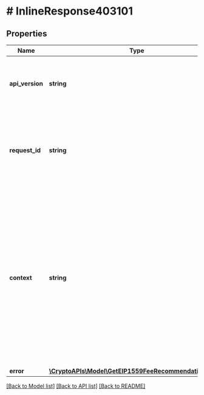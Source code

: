 # # InlineResponse403101

## Properties

Name | Type | Description | Notes
------------ | ------------- | ------------- | -------------
**api_version** | **string** | Specifies the version of the API that incorporates this endpoint. |
**request_id** | **string** | Defines the ID of the request. The &#x60;requestId&#x60; is generated by Crypto APIs and it&#39;s unique for every request. |
**context** | **string** | In batch situations the user can use the context to correlate responses with requests. This property is present regardless of whether the response was successful or returned as an error. &#x60;context&#x60; is specified by the user. | [optional]
**error** | [**\CryptoAPIs\Model\GetEIP1559FeeRecommendationsE403**](GetEIP1559FeeRecommendationsE403.md) |  |

[[Back to Model list]](../../README.md#models) [[Back to API list]](../../README.md#endpoints) [[Back to README]](../../README.md)
